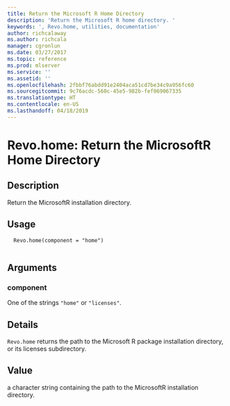 ```yaml
---
title: Return the Microsoft R Home Directory
description: 'Return the Microsoft R home directory. '
keywords: ', Revo.home, utilities, documentation'
author: richcalaway
ms.author: richcala
manager: cgronlun
ms.date: 03/27/2017
ms.topic: reference
ms.prod: mlserver
ms.service: ''
ms.assetid: ''
ms.openlocfilehash: 2fbbf76abdd91e2404aca51cd7be34c9a956fc60
ms.sourcegitcommit: 9c76acdc-560c-45e5-982b-fef069067335
ms.translationtype: HT
ms.contentlocale: en-US
ms.lasthandoff: 04/18/2019
---
```

 # <a name="revohome-return-the-microsoftr-home-directory"></a>Revo.home: Return the MicrosoftR Home Directory 
 ## <a name="description"></a>Description
 Return the MicrosoftR installation directory.
 
 
 ## <a name="usage"></a>Usage

```   
  Revo.home(component = "home")
 
```
 
 
 ## <a name="arguments"></a>Arguments

   
    
 ### <a name="component"></a>component
 One of the strings `"home"` or `"licenses"`.  
  
 
 
 ## <a name="details"></a>Details
 
`Revo.home` returns the path to the Microsoft R package installation directory, or its licenses subdirectory. 
 
 
 ## <a name="value"></a>Value
 
a character string containing the path to the MicrosoftR installation directory. 
 
 
 
 
 
